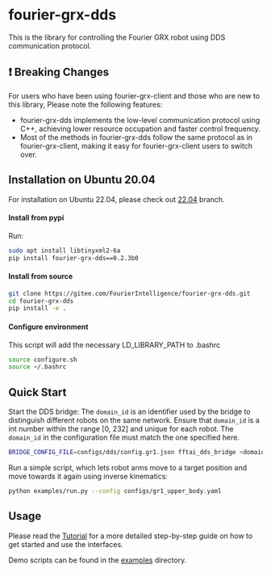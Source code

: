 # fourier-grx-dds

This is the library for controlling the Fourier GRX robot using DDS communication protocol.

## ❗ Breaking Changes

For users who have been using fourier-grx-client and those who are new to this library, Please note the following features:

- fourier-grx-dds implements the low-level communication protocol using C++, achieving lower resource occupation and faster control frequency.
- Most of the methods in fourier-grx-dds follow the same protocol as in fourier-grx-client, making it easy for fourier-grx-client users to switch over.
## Installation on Ubuntu 20.04
For installation on Ubuntu 22.04, please check out [22.04](https://github.com/sNiper-Qian/fourier-grx-dds/tree/22.04) branch.
#### Install from pypi

Run:

```bash
sudo apt install libtinyxml2-6a
pip install fourier-grx-dds==0.2.3b0
```

#### Install from source

```bash
git clone https://gitee.com/FourierIntelligence/fourier-grx-dds.git
cd fourier-grx-dds
pip install -e .
```
#### Configure environment
This script will add the necessary LD_LIBRARY_PATH to .bashrc

```bash
source configure.sh
source ~/.bashrc
```

## Quick Start
Start the DDS bridge:
The `domain_id` is an identifier used by the bridge to distinguish different robots on the same network. Ensure that `domain_id` is a int number within the range [0, 232] and unique for each robot. The `domain_id` in the configuration file must match the one specified here.

```bash
BRIDGE_CONFIG_FILE=configs/dds/config.gr1.json fftai_dds_bridge <domain_id>
```
Run a simple script, which lets robot arms move to a target position and move towards it again using inverse kinematics:
```bash
python examples/run.py --config configs/gr1_upper_body.yaml
```

## Usage

Please read the [Tutorial](tutorial.ipynb) for a more detailed step-by-step guide on how to get started and use the interfaces.

Demo scripts can be found in the [examples](examples/) directory.

